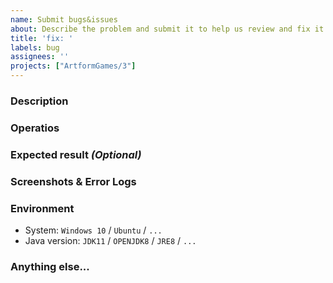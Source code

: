 ```yaml
---
name: Submit bugs&issues
about: Describe the problem and submit it to help us review and fix it.
title: 'fix: '
labels: bug
assignees: ''
projects: ["ArtformGames/3"]
---
```


### **Description**

<!-- Describe the general problem in short words.-->

### **Operatios**

<!-- 
Describe the problem discovered through what operations, such as:

1. Clicked '...'
2. Typed '....'
3. Error says '....'
-->

### **Expected result** _(Optional)_

### **Screenshots & Error Logs**

### **Environment**

- System: `Windows 10` / `Ubuntu` / `...`
- Java version: `JDK11` / `OPENJDK8` / `JRE8` / `...`

### **Anything else...**

<!-- If there are other supplements, they can be described here. -->
